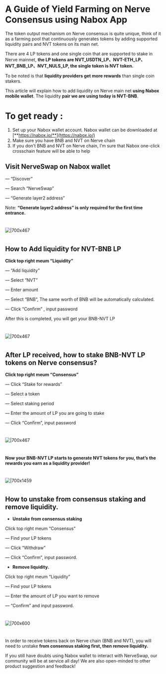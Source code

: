 # A Guide of Yield Farming on Nerve Consensus using Nabox App

The token output mechanism on Nerve consensus is quite unique, think of it as a farming pool that continuously generates tokens by adding supported liquidity pairs and NVT tokens on its main net.

There are 4 LP tokens and one single coin that are supported to stake in Nerve mainnet, **the LP tokens are NVT_USDTN_LP、NVT-ETH_LP、NVT_BNB_LP、NVT_NULS_LP, the single token is NVT token.**

To be noted is that **liquidity providers get more rewards** than single coin stakers.

This article will explain how to add liquidity on Nerve main net **using Nabox mobile wallet**. The liquidity **pair we are using today is NVT-BNB**.

# To get ready :

1. Set up your Nabox wallet account. Nabox wallet can be downloaded at [**https://nabox.io/**](https://nabox.io/)
2. Make sure you have BNB and NVT on Nerve chain
3. If you don’t BNB and NVT on Nerve chain, I’m sure that Nabox one-click crosschain feature will be able to help

## **Visit NerveSwap on Nabox wallet**

— “Discover”

— Search “NerveSwap”

— “Generate layer2 address”

Note: **“Generate layer2 address” is only required for the first time entrance.**
#
![|700x467](https://miro.medium.com/max/1400/0*OGcladKoj6-Haj7o)
#
## **How to Add liquidity for NVT-BNB LP**

**Click top right meum “Liquidity”**

— “Add liquidity”

— Select “NVT”

— Enter amount

— Select “BNB”, The same worth of BNB will be automatically calculated.

— Click “Confirm” , input password

After this is completed, you will get your BNB-NVT LP
#
![|700x467](https://miro.medium.com/max/1400/0*PvxJhmkvXjLKbc6q)
#
## **After LP received, how to stake BNB-NVT LP tokens on Nerve consensus?**

**Click top right meum “Consensus”**

— Click “Stake for rewards”

— Select a token

— Select staking period

— Enter the amount of LP you are going to stake

— Click “Confirm”, input password
#
![|700x467](https://miro.medium.com/max/1400/0*-tBUjruPaWYWbcNG)
#
**Now your BNB-NVT LP starts to generate NVT tokens for you, that’s the rewards you earn as a liquidity provider!**
#
![|700x1459](https://miro.medium.com/max/1400/0*56nokDz30SM0BFgR)
#
## **How to unstake from consensus staking and remove liquidity.**

* **Unstake from consensus staking**

Click top right meum “Consensus”

— Find your LP tokens

— Click “Withdraw”

— Click “Confirm”, input password.

* **Remove liquidity.**

Click top right meum “Liquidity”

— Find your LP tokens

— Enter the amount of LP you want to remove

— “Confirm” and input password.
#
![|700x600](https://miro.medium.com/max/1400/0*iz4f1bA3nawD5oSw)
#
In order to receive tokens back on Nerve chain (BNB and NVT), you will need to unstake **from consensus staking first, then remove liquidity.**

If you still have doubts using Nabox wallet to interact with NerveSwap, our community will be at service all day! We are also open-minded to other product suggestion and feedback!